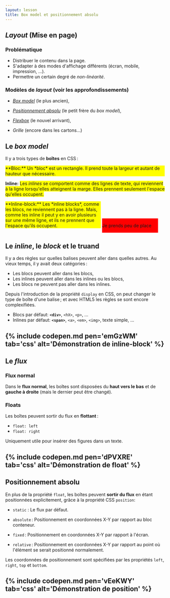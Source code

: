```yaml
---
layout: lesson
title: Box model et positionnement absolu
---
```


<section>

## *Layout* (Mise en page)

### Problématique

- Distribuer le contenu dans la page.
- S'adapter à des modes d'affichage différents (écran, mobile,
  impression, ...).
- Permettre un certain degré de *non-linéarité*.

### Modèles de *layout* (voir les approfondissements)

- [*Box model*](boxmodel) (le plus ancien),

- [*Positionnement absolu*](boxmodel) (le petit frère du *box model*),

- [*Flexbox*](flexbox) (le nouvel arrivant),

- *Grille* (encore dans les cartons...)

</section>
<section>

## Le *box model*

Il y a trois types de **boîtes** en CSS :

<div style="background-color: yellow">
**Bloc:** Un *bloc* est un rectangle. Il prend toute la largeur et
autant de hauteur que nécessaire.
</div>

**Inline:** <span style="background-color:yellow"> Les *inlines* se
comportent comme des lignes de texte, qui reviennent à la ligne
lorsqu'elles atteignent la marge. Elles prennent seulement l'espace
qu'elles occupent.</span>

<div style="display:inline-block;width:60%;background-color:yellow">
**Inline-block:** Les *inline blocks*, comme les blocs, ne reviennent
pas à la ligne.  Mais, comme les inline il peut y en avoir plusieurs
sur une même ligne, et ils ne prennent que l'espace qu'ils occupent.
</div>

<div style="display:inline-block;background-color:red;width:35%">

Je prends peu de place

</div>

</section>
<section>

## Le *inline*, le *block* et le truand

Il y a des règles sur quelles balises peuvent aller dans quelles
autres. Au vieux temps, il y avait deux catégories :

- Les blocs peuvent aller dans les blocs,
- Les inlines peuvent aller dans les inlines ou les blocs,
- Les blocs ne peuvent pas aller dans les inlines.

Depuis l'introduction de la propriété `display` en CSS, on peut
changer le type de boîte d'une balise ; et avec HTML5 les règles se
sont encore complexifiées.

- Blocs par défaut: **`<div>`**, `<hX>`, `<p>`, ...
- Inlines par défaut: **`<span>`**, `<a>`, `<em>`, `<img>`, texte simple, ...


</section>
<section>

## {% include codepen.md pen='emGzWM' tab='css' alt='Démonstration de inline-block' %}

</section>
<section>

## Le *flux*

### Flux normal

Dans le **flux normal**, les boîtes sont disposées du **haut vers le
bas** et de **gauche à droite** (mais le dernier peut être changé).

### Floats

Les boîtes peuvent sortir du flux en **flottant** :

- `float: left`
- `float: right`

Uniquement utile pour insérer des figures dans un texte.

</section>
<section>

## {% include codepen.md pen='dPVXRE' tab='css' alt='Démonstration de float' %}

</section>
<section>

## Positionnement absolu

En plus de la propriété `float`, les boîtes peuvent **sortir du flux**
en étant positionnées explicitement, grâce à la propriété CSS
`position`:

- `static` : Le flux par défaut.

- `absolute` : Positionnement en coordonnées X-Y par rapport au bloc
  conteneur.

- `fixed` :  Positionnement en coordonnées X-Y par rapport à l'écran.

- `relative` : Positionnement en coordonnées X-Y par rapport au point
  où l'élément se serait positionné normalement.

Les coordonnées de positionnement sont spécifiées par les propriétés
`left`, `right`, `top` et `bottom`.

</section>
<section>

## {% include codepen.md pen='vEeKWY' tab='css' alt='Démonstration de position' %}

</section>
